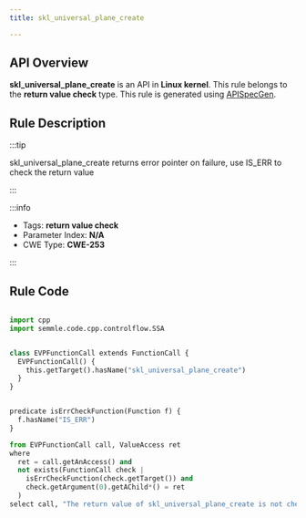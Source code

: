```yaml
---
title: skl_universal_plane_create

---
```



## API Overview
**skl_universal_plane_create** is an API in **Linux kernel**. This rule belongs to the **return value check** type. This rule is generated using [APISpecGen](../../tools/APISpecGen).
## Rule Description

:::tip

skl_universal_plane_create returns error pointer on failure, use IS_ERR to check the return value

:::

:::info

- Tags: **return value check**
- Parameter Index: **N/A**
- CWE Type: **CWE-253**

:::

## Rule Code
```python

import cpp
import semmle.code.cpp.controlflow.SSA


class EVPFunctionCall extends FunctionCall {
  EVPFunctionCall() {
    this.getTarget().hasName("skl_universal_plane_create")
  }
}


predicate isErrCheckFunction(Function f) {
  f.hasName("IS_ERR") 
}

from EVPFunctionCall call, ValueAccess ret
where
  ret = call.getAnAccess() and
  not exists(FunctionCall check |
    isErrCheckFunction(check.getTarget()) and
    check.getArgument(0).getAChild*() = ret
  )
select call, "The return value of skl_universal_plane_create is not checked with IS_ERR."
    
```